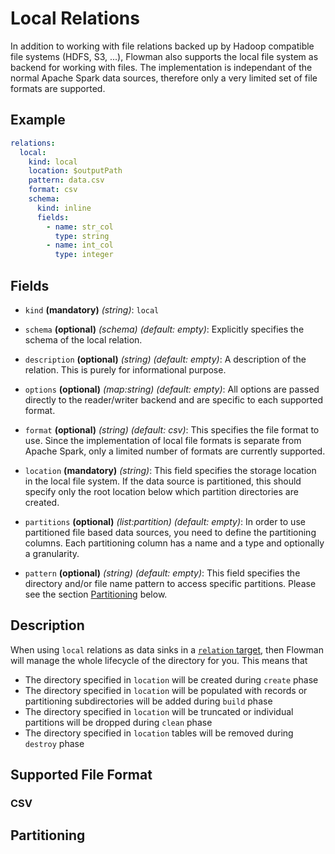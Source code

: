 # Local Relations
In addition to working with file relations backed up by Hadoop compatible file systems (HDFS,
S3, ...), Flowman also supports the local file system as backend for working with files. The
implementation is independant of the normal Apache Spark data sources, therefore only a very
limited set of file formats are supported.

## Example
```yaml
relations:
  local:
    kind: local
    location: $outputPath
    pattern: data.csv
    format: csv
    schema:
      kind: inline
      fields:
        - name: str_col
          type: string
        - name: int_col
          type: integer
```

## Fields
 * `kind` **(mandatory)** *(string)*: `local`
 
 * `schema` **(optional)** *(schema)* *(default: empty)*: 
 Explicitly specifies the schema of the local relation.
 
 * `description` **(optional)** *(string)* *(default: empty)*:
 A description of the relation. This is purely for informational purpose.
 
 * `options` **(optional)** *(map:string)* *(default: empty)*:
 All options are passed directly to the reader/writer backend and are specific to each
 supported format.
 
 * `format` **(optional)** *(string)* *(default: csv)*:
 This specifies the file format to use. Since the implementation of local file formats
 is separate from Apache Spark, only a limited number of formats are currently supported.

 * `location` **(mandatory)** *(string)*:
  This field specifies the storage location in the local file system. If the data 
  source is partitioned, this should  specify only the root location below which partition 
  directories are created.

 * `partitions` **(optional)** *(list:partition)* *(default: empty)*:
 In order to use partitioned file based data sources, you need to define the partitioning
 columns. Each partitioning column has a name and a type and optionally a granularity.

 * `pattern` **(optional)** *(string)* *(default: empty)*:
 This field specifies the directory and/or file name pattern to access specific partitions. 
 Please see the section [Partitioning](#Partitioning) below. 


## Description

When using `local` relations as data sinks in a [`relation` target](../target/relation.md), then Flowman will manage the
whole lifecycle of the directory for you. This means that
* The directory specified in `location` will be created during `create` phase
* The directory specified in `location` will be populated with records or partitioning subdirectories will be added
  during `build` phase
* The directory specified in `location` will be truncated or individual partitions will be dropped during `clean` phase
* The directory specified in `location` tables will be removed during `destroy` phase

## Supported File Format

### CSV

## Partitioning
